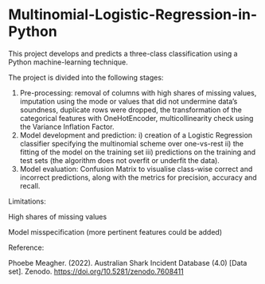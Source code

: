 # Multinomial-Logistic-Regression-in-Python

This project develops and predicts a three-class classification using a Python machine-learning technique. 

The project is divided into the following stages: 
1) Pre-processing: removal of columns with high shares of missing values, imputation using the mode or values that did not undermine data’s soundness, duplicate rows were dropped, the transformation of the categorical features with OneHotEncoder, multicollinearity check using the Variance Inflation Factor.
2) Model development and prediction: i) creation of a Logistic Regression classifier specifying the multinomial scheme over one-vs-rest ii) the fitting of  the model on the training set iii) predictions on the training and test sets (the algorithm does not overfit or underfit the data).
3) Model evaluation: Confusion Matrix to visualise class-wise correct and incorrect predictions, along with the metrics for precision, accuracy and recall.

Limitations: 

High shares of missing values 

Model misspecification (more pertinent features could be added)



Reference: 

Phoebe Meagher. (2022). Australian Shark Incident Database (4.0) [Data set]. Zenodo. https://doi.org/10.5281/zenodo.7608411
